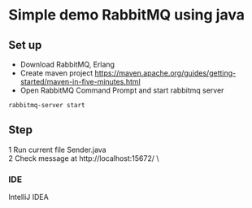 # Simple demo RabbitMQ using java
## Set up
- Download RabbitMQ, Erlang
- Create maven project https://maven.apache.org/guides/getting-started/maven-in-five-minutes.html
- Open RabbitMQ Command Prompt and start rabbitmq server
```
rabbitmq-server start
```

## Step
  1 Run  current file Sender.java\
  2 Check message at http://localhost:15672/ \

### IDE 
  IntelliJ IDEA
